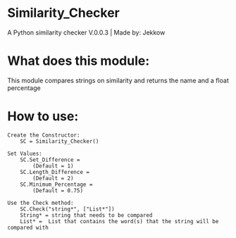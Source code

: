 # Similarity_Checker
A Python similarity checker
V.0.0.3 | Made by: Jekkow

# What does this module:
This module compares strings on similarity and returns the name and a float percentage

# How to use:
    Create the Constructor:
        SC = Similarity_Checker()

    Set Values:
        SC.Set_Difference = 
            (Default = 1)
        SC.Length_Difference =
            (Default = 2)
        SC.Minimum_Percentage =
            (Default = 0.75)

    Use the Check method:
        SC.Check("string*", ["List*"])
        String* = string that needs to be compared
        List* =  List that contains the word(s) that the string will be compared with
